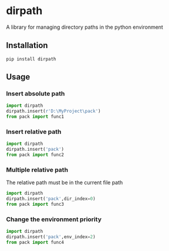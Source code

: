 # dirpath
A library for managing directory paths in the python environment
## Installation
```console
pip install dirpath
```

## Usage
### Insert absolute path
```python
import dirpath
dirpath.insert(r'D:\MyProject\pack')
from pack import func1
```

### Insert relative path
```python
import dirpath
dirpath.insert('pack')
from pack import func2
```
### Multiple relative path
The relative path must be in the current file path
```python
import dirpath
dirpath.insert('pack',dir_index=0)
from pack import func3
```

### Change the environment priority
```python
import dirpath
dirpath.insert('pack',env_index=2)
from pack import func4
```
